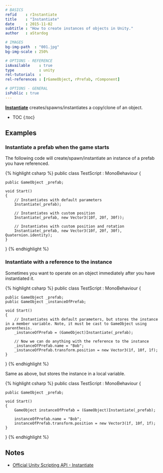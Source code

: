 ```yaml
---
# BASICS
refid    : rInstantiate
title    : "Instantiate"
date     : 2015-11-02
subtitle : "How to create instances of objects in Unity."
author   : aStardog

# IMAGES
bg-img-path  : "001.jpg"
bg-img-scale : 250%

# OPTIONS - REFERENCE
isAvailable    : true
type           : unity
rel-tutorials  : 
rel-references : [rGameObject, rPrefab, rComponent]

# OPTIONS - GENERAL
isPublic : true
---
```

**<a href="https://docs.unity3d.com/ScriptReference/Object.Instantiate.html" class="external">Instantiate</a>** creates/spawns/instantiates a copy/clone of an object.

* TOC
{:toc}

## Examples

### Instantiate a prefab when the game starts

The following code will create/spawn/instantiate an instance of a prefab you have referenced.

{% highlight csharp %}
public class TestScript : MonoBehaviour {

	public GameObject _prefab;

	void Start()
	{
		// Instantiates with default parameters
		Instantiate(_prefab);
		
		// Instantiates with custom position
		Instantiate(_prefab, new Vector3(10f, 20f, 30f));
		
		// Instantiates with custom position and rotation
		Instantiate(_prefab, new Vector3(10f, 20f, 30f), Quaternion.identity);
	}

}
{% endhighlight %}

### Instantiate with a reference to the instance

Sometimes you want to operate on an object immediately after you have instantiated it.

{% highlight csharp %}
public class TestScript : MonoBehaviour {

	public GameObject _prefab;
	public GameObject _instanceOfPrefab;

	void Start()
	{
		// Instantiates with default parameters, but stores the instance in a member variable. Note, it must be cast to GameObject using parenthesis.
		_instanceOfPrefab = (GameObject)Instantiate(_prefab);
		
		// Now we can do anything with the reference to the instance
		_instanceOfPrefab.name = "Bob";
		_instanceOfPrefab.transform.position = new Vector3(1f, 10f, 1f);
	}

}
{% endhighlight %}

Same as above, but stores the instance in a local variable.

{% highlight csharp %}
public class TestScript : MonoBehaviour {

	public GameObject _prefab;

	void Start()
	{
		GameObject instanceOfPrefab = (GameObject)Instantiate(_prefab);
		
		instanceOfPrefab.name = "Bob";
		instanceOfPrefab.transform.position = new Vector3(1f, 10f, 1f);
	}

}
{% endhighlight %}

## Notes

* <a href="https://docs.unity3d.com/ScriptReference/Object.Instantiate.html" class="external">Official Unity Scripting API - Instantiate</a>